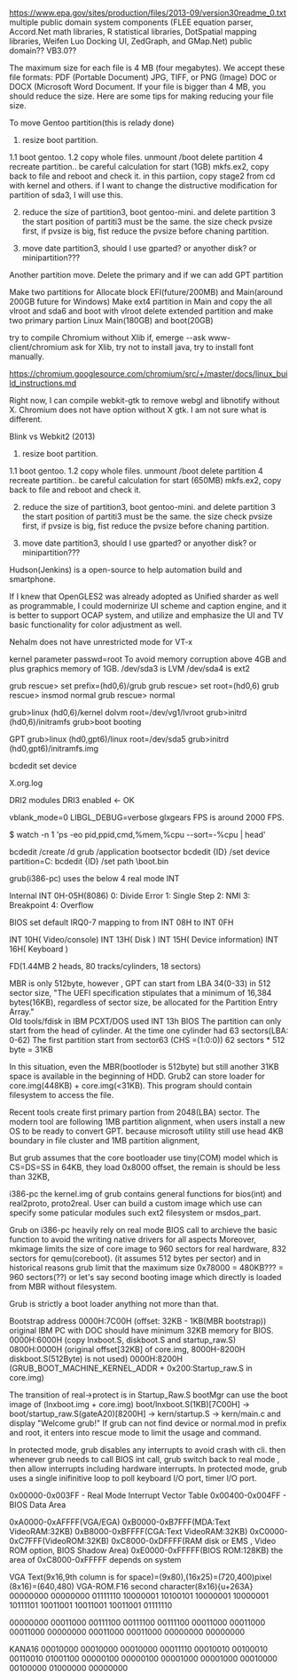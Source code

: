 https://www.epa.gov/sites/production/files/2013-09/version30readme_0.txt
multiple public domain system components (FLEE equation parser, Accord.Net math libraries, R statistical libraries, DotSpatial mapping libraries, 
Weifen Luo Docking UI, ZedGraph, and GMap.Net) public domain??
VB3.0??



The maximum size for each file is 4 MB (four megabytes). We accept these file formats:
PDF (Portable Document)
JPG, TIFF, or PNG (Image)
DOC or DOCX (Microsoft Word Document.
If your file is bigger than 4 MB, you should reduce the size. Here are some tips for making reducing your file size.

To move Gentoo partition(this is relady done)


1. resize boot partition.

1.1 boot gentoo.
1.2 copy whole files. unmount /boot delete partition 4
    recreate partition.. be careful calculation for start (1GB)
    mkfs.ex2, copy back to file and reboot and check it.
    in this partiion, copy stage2 from cd with kernel and others.
    if I want to change the distructive modification for partition of sda3, I will use this.

2. reduce the size of partition3, boot gentoo-mini. and delete partition 3
   the start position of partiti3 must be the same. the size
   check pvsize first, if pvsize is big, fist reduce the pvsize before chaning partition.
   
3. move date partition3, should I use gparted? or anyother disk? or minipartition???


Another partition move.
Delete the primary and if we can add GPT partition

Make two partitions for Allocate block EFI(future/200MB) and Main(around 200GB future for Windows)
Make ext4 partition in Main and copy the all vlroot and sda6
and boot with vlroot delete extended partition and make two primary partion Linux Main(180GB) and boot(20GB)

try to compile Chromium without Xlib if, emerge --ask www-client/chromium ask for Xlib,
try not to install java, try to install font manually.

https://chromium.googlesource.com/chromium/src/+/master/docs/linux_build_instructions.md

Right now, I can compile webkit-gtk to remove webgl and libnotify without X.
Chromium does not have option without X gtk. I am not sure what is different.
 
Blink vs Webkit2 (2013)


1. resize boot partition.

1.1 boot gentoo.
1.2 copy whole files. unmount /boot delete partition 4
    recreate partition.. be careful calculation for start (650MB)
	mkfs.ex2, copy back to file and reboot and check it.

2. reduce the size of partition3, boot gentoo-mini. and delete partition 3
   the start position of partiti3 must be the same. the size
   check pvsize first, if pvsize is big, fist reduce the pvsize before chaning partition.
   
3. move date partition3, should I use gparted? or anyother disk? or minipartition???



Hudson(Jenkins) is a open-source to help automation build and smartphone.


If I knew that OpenGLES2 was already adopted as Unified sharder as well as programmable,
I could modernirize UI scheme and caption engine, and it is better to support OCAP system,
and utilize and emphasize the UI and TV basic functionality for color adjustment as well.

Nehalm does not have unrestricted mode for VT-x

kernel parameter passwd=root
To avoid memory corruption above 4GB and plus graphics memory of 1GB.
/dev/sda3 is LVM
/dev/sda4 is ext2


grub rescue> set prefix=(hd0,6)/grub
grub rescue> set root=(hd0,6)
grub rescue> insmod normal
grub rescue> normal

grub>linux (hd0,6)/kernel dolvm root=/dev/vg1/lvroot
grub>initrd (hd0,6)/initramfs
grub>boot
booting

GPT
grub>linux (hd0,gpt6)/linux root=/dev/sda5
grub>initrd (hd0,gpt6)/initramfs.img


bcdedit set device 

X.org.log

DRI2 modules
DRI3 enabled <- OK

vblank_mode=0 LIBGL_DEBUG=verbose glxgears
FPS is around 2000 FPS.

$ watch -n 1 'ps -eo pid,ppid,cmd,%mem,%cpu --sort=-%cpu | head'

bcdedit /create /d grub /application bootsector
bcdedit {ID} /set device   partition=C:
bcdedit {ID} /set path     \boot.bin

grub(i386-pc) uses the below 4 real mode INT

Internal INT 0H-05H(8086)
0: Divide Error
1: Single Step
2: NMI
3: Breakpoint
4: Overflow


BIOS set default IRQ0-7 mapping to from INT 08H to INT 0FH

INT 10H( Video/console)
INT 13H( Disk )
INT 15H( Device information)
INT 16H( Keyboard )

FD(1.44MB 2 heads, 80 tracks/cylinders, 18 sectors)

MBR is only 512byte, however , GPT can start from LBA 34(0-33) in 512 sector size, 
"The UEFI specification stipulates that a minimum of 16,384 bytes(16KB), regardless of sector size, 
be allocated for the Partition Entry Array."  
Old tools/fdisk in IBM PCXT/DOS used INT 13h BIOS 
The partition can only start from the head of cylinder. At the time one cylinder had 63 sectors(LBA: 0-62)
The first partition start from sector63 (CHS =(1:0:0))
62 sectors * 512 byte = 31KB

In this situation, even the MBR(bootloder is 512byte) but still another 31KB space is available in the beginning of HDD.
Grub2 can store loader for core.img(448KB) + core.img(<31KB). This program should contain filesystem to access the file.
 
Recent tools create first primary partion from 2048(LBA) sector.
The modern tool are following 1MB partition alignment, when users install a new OS to be ready to convert GPT.
because microsoft utility still use head 4KB boundary in  file cluster and 1MB partition alignment,

But grub assumes that the core bootloader use tiny(COM) model which is CS=DS=SS in 64KB,
they load 0x8000 offset, the remain is should be less than 32KB, 

i386-pc the kernel.img of grub contains general functions for bios(int) and real2proto, proto2real.
User can build a custom image which use can specify some paticular modules such ext2 filesystem or msdos_part.

Grub on i386-pc heavily rely on real mode BIOS call to archieve the basic function 
to avoid the writing native drivers for all aspects
Moreover, mkimage limits the size of core image to 960 sectors for real hardware, 832 sectors for qemu(coreboot).
(it assumes 512 bytes per sector) and in historical reasons
grub limit that the maximum size 0x78000 = 480KB??? = 960 sectors(??)
or let's say second booting image which directly is loaded from MBR without filesystem.

Grub is strictly a boot loader anything not more than that.

Bootstrap address
0000H:7C00H (offset: 32KB - 1KB(MBR bootstrap)) original IBM PC with DOC should have minimum 32KB memory for BIOS.
0000H:6000H (copy lnxboot.S, diskboot.S and startup_raw.S)
0800H:0000H (original offset[32KB] of core.img, 8000H-8200H diskboot.S(512Byte) is not used)
0000H:8200H (GRUB_BOOT_MACHINE_KERNEL_ADDR + 0x200:Startup_raw.S in core.img)

The transition of real->protect is in Startup_Raw.S
bootMgr can use the boot image of (lnxboot.img + core.img)
boot/lnxboot.S(1KB)[7C00H] -> boot/startup_raw.S(gateA20)[8200H]  -> kern/startup.S -> kern/main.c
and display "Welcome grub!"
If grub can not find device or normal.mod in prefix and root, it enters into rescue mode to limit the usage and command.

In protected mode, grub disables any interrupts to avoid crash with cli.
then whenever grub needs to call BIOS int call, grub switch back to real mode , 
then allow interrupts including hardware interrupts.
In protected mode, grub uses a single inifinitive loop to poll keyboard I/O port, timer I/O port.

0x00000-0x003FF - Real Mode Interrupt Vector Table
0x00400-0x004FF - BIOS Data Area

0xA0000-0xAFFFF(VGA/EGA)
0xB0000-0xB7FFF(MDA:Text VideoRAM:32KB)
0xB8000-0xBFFFF(CGA:Text VideoRAM:32KB)
0xC0000-0xC7FFF(VideoROM:32KB)
0xC8000-0xDFFFF(RAM disk or EMS , Video ROM option, BIOS Shadow Area)
0xE0000-0xFFFFF(BIOS ROM:128KB)
the area of 0xC8000-0xFFFFF depends on system 

VGA Text(9x16,9th column is for space)=(9x80),(16x25)=(720,400)pixel
        (8x16)=(640,480)
VGA-ROM.F16
second character(8x16){u+263A}
00000000
00000000
01111110
10000001
10100101
10000001
10000001
10111101
10011001
10011001
10011001
01111110

00000000
00011000
00111100
00111100
00111100
00011000
00011000
00011000
00000000
00011000
00011000
00000000
00000000

KANA16
00010000
00010000
00010000
00011110
00010010
00100010
00110010
01001100
00000100
00000100
00001000
00001000
00010000
00100000
01000000
00000000
